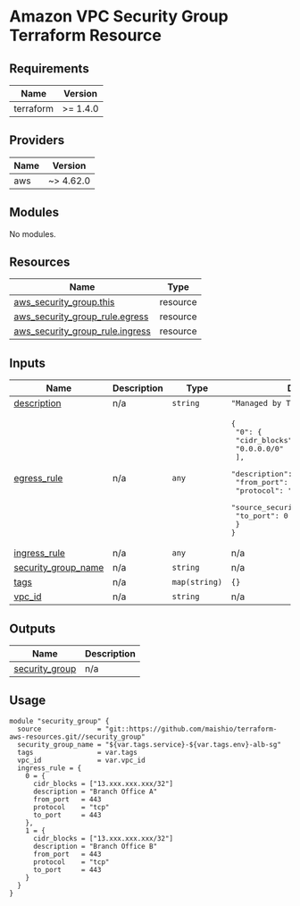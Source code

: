 # Amazon VPC Security Group Terraform Resource

## Requirements

| Name      | Version  |
|-----------|----------|
| terraform | >= 1.4.0 |

## Providers

| Name | Version   |
|------|-----------|
| aws  | ~> 4.62.0 |

## Modules

No modules.

## Resources

| Name | Type |
|------|------|
| [aws_security_group.this](https://registry.terraform.io/providers/hashicorp/aws/latest/docs/resources/security_group) | resource |
| [aws_security_group_rule.egress](https://registry.terraform.io/providers/hashicorp/aws/latest/docs/resources/security_group_rule) | resource |
| [aws_security_group_rule.ingress](https://registry.terraform.io/providers/hashicorp/aws/latest/docs/resources/security_group_rule) | resource |

## Inputs

| Name | Description | Type | Default | Required |
|------|-------------|------|---------|:--------:|
| <a name="input_description"></a> [description](#input\_description) | n/a | `string` | `"Managed by Terraform"` | no |
| <a name="input_egress_rule"></a> [egress\_rule](#input\_egress\_rule) | n/a | `any` | <pre>{<br>  "0": {<br>    "cidr_blocks": [<br>      "0.0.0.0/0"<br>    ],<br>    "description": null,<br>    "from_port": 0,<br>    "protocol": "-1",<br>    "source_security_group_id": null,<br>    "to_port": 0<br>  }<br>}</pre> | no |
| <a name="input_ingress_rule"></a> [ingress\_rule](#input\_ingress\_rule) | n/a | `any` | n/a | yes |
| <a name="input_security_group_name"></a> [security\_group\_name](#input\_security\_group\_name) | n/a | `string` | n/a | yes |
| <a name="input_tags"></a> [tags](#input\_tags) | n/a | `map(string)` | `{}` | no |
| <a name="input_vpc_id"></a> [vpc\_id](#input\_vpc\_id) | n/a | `string` | n/a | yes |

## Outputs

| Name | Description |
|------|-------------|
| <a name="output_security_group"></a> [security\_group](#output\_security\_group) | n/a |

## Usage

```hcl
module "security_group" {
  source              = "git::https://github.com/maishio/terraform-aws-resources.git//security_group"
  security_group_name = "${var.tags.service}-${var.tags.env}-alb-sg"
  tags                = var.tags
  vpc_id              = var.vpc_id
  ingress_rule = {
    0 = {
      cidr_blocks = ["13.xxx.xxx.xxx/32"]
      description = "Branch Office A"
      from_port   = 443
      protocol    = "tcp"
      to_port     = 443
    },
    1 = {
      cidr_blocks = ["13.xxx.xxx.xxx/32"]
      description = "Branch Office B"
      from_port   = 443
      protocol    = "tcp"
      to_port     = 443
    }
  }
}
```
